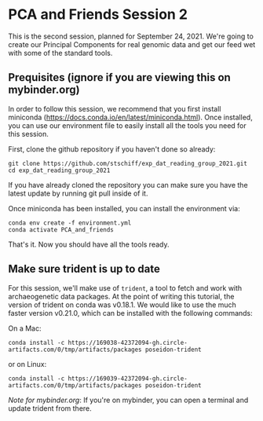 # PCA and Friends Session 2

This is the second session, planned for September 24, 2021. We're going to create our Principal Components for real genomic data and get our feed wet with some of the standard tools.

## Prequisites (ignore if you are viewing this on mybinder.org)

In order to follow this session, we recommend that you first install miniconda (https://docs.conda.io/en/latest/miniconda.html). Once installed, you can use our environment file to easily install all the tools you need for this session.

First, clone the github repository if you haven't done so already:

```{bash}
git clone https://github.com/stschiff/exp_dat_reading_group_2021.git
cd exp_dat_reading_group_2021
```

If you have already cloned the repository you can make sure you have the latest update by running git pull inside of it.

Once miniconda has been installed, you can install the environment via:

```{bash}
conda env create -f environment.yml
conda activate PCA_and_friends
```
That's it. Now you should have all the tools ready.

## Make sure trident is up to date

For this session, we'll make use of `trident`, a tool to fetch and work with archaeogenetic data packages. At the point of writing this tutorial, the version of trident on conda was v0.18.1. We would like to use the much faster version v0.21.0, which can be installed with the following commands:

On a Mac:
```{bash}
conda install -c https://169038-42372094-gh.circle-artifacts.com/0/tmp/artifacts/packages poseidon-trident
```

or on Linux:
```{bash}
conda install -c https://169039-42372094-gh.circle-artifacts.com/0/tmp/artifacts/packages poseidon-trident
```

_Note for mybinder.org_: If you're on mybinder, you can open a terminal and update trident from there.